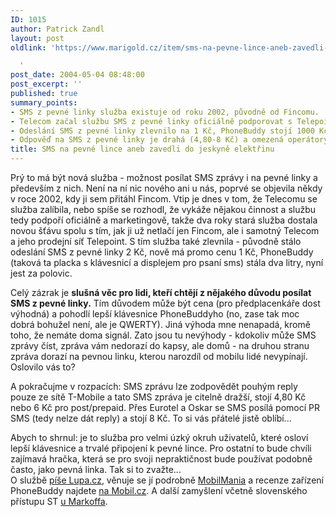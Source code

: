 ```yaml
---
ID: 1015
author: Patrick Zandl
layout: post
oldlink: 'https://www.marigold.cz/item/sms-na-pevne-lince-aneb-zavedli-do-jeskyne-elektrinu

  '
post_date: 2004-05-04 08:48:00
post_excerpt: ''
published: true
summary_points:
- SMS z pevné linky služba existuje od roku 2002, původně od Fincomu.
- Telecom začal službu SMS z pevné linky oficiálně podporovat s Telepointem.
- Odeslání SMS z pevné linky zlevnilo na 1 Kč, PhoneBuddy stojí 1000 Kč.
- Odpověď na SMS z pevné linky je drahá (4,80-8 Kč) a omezená operátory.
title: SMS na pevné lince aneb zavedli do jeskyně elektřinu
---
```


<p>
Prý to má být nová služba - možnost posílat SMS zprávy i na pevné linky a především z nich. Není na ní nic nového ani u nás, poprvé se objevila někdy v roce 2002, kdy ji sem přitáhl Fincom. Vtip je dnes v tom, že Telecomu se služba zalíbila, nebo spíše se rozhodl, že vykáže nějakou činnost a službu tedy podpoří oficiálně a marketingově, takže dva roky stará služba dostala novou šťávu spolu s tím, jak ji už netlačí jen Fincom, ale i samotný Telecom a jeho prodejní síť Telepoint. S tím služba také zlevnila - původně stálo odeslání SMS z pevné linky 2 Kč, nově má promo cenu 1 Kč, PhoneBuddy (taková ta placka s klávesnicí a displejem pro psaní sms) stála dva litry, nyní jest za polovic. </p>

<p>
Celý zázrak je <STRONG>slušná věc pro lidi, kteří chtějí z nějakého důvodu posílat SMS z pevné linky.</STRONG> Tím důvodem může být cena (pro předplacenkáře dost výhodná) a pohodlí lepší klávesnice PhoneBuddyho (no, zase tak moc dobrá bohužel není, ale je QWERTY). Jiná výhoda mne nenapadá, kromě toho, že nemáte doma signál. Zato jsou tu nevýhody - kdokoliv může SMS zprávy číst, zpráva vám nedorazí do kapsy, ale domů - na druhou stranu zpráva dorazí na pevnou linku, kterou narozdíl od mobilu lidé nevypínají. Oslovilo vás to?</p>

<p>
A pokračujme v rozpacích: SMS zprávu lze zodpovědět pouhým reply pouze ze sítě T-Mobile a tato SMS zpráva je citelně dražší, stojí 4,80 Kč nebo 6 Kč pro post/prepaid. Přes Eurotel a Oskar se SMS posílá pomocí PR SMS (tedy nelze dát reply)&#160;a stojí 8 Kč. To si vás přátelé jistě oblíbí...</p>

<p>
Abych to shrnul: je to služba pro velmi úzký okruh uživatelů, které osloví lepší klávesnice a trvalé připojení k pevné lince. Pro ostatní to bude chvíli zajímavá hračka, která se pro svoji nepraktičnost bude používat podobně často, jako pevná linka. Tak si to zvažte...<BR>O službě <A href="http://www.lupa.cz/clanek.php3?show=3357" target=_blank>píše Lupa.cz</A>, věnuje se jí podrobně <A href="http://www.mobilmania.cz/Operatori/AR.asp?ARI=107171" target=_blank>MobilMania</A> a recenze zařízení PhoneBuddy najdete <A href="http://mobil.idnes.cz/fixni_spojeni/technologie_pevnych_siti/phone_buddy030311.html" target=_blank>na Mobil.cz</A>. A další zamyšlení včetně slovenského přístupu ST <A href="http://markoff.biz/pivot/entry.php?id=187" target=_blank>u Markoffa</A>. </p>